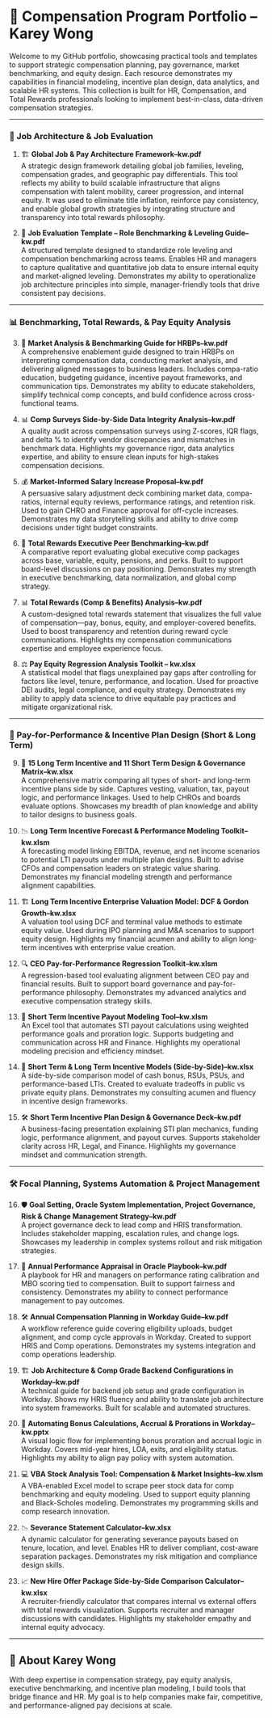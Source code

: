 # 🧾 Compensation Program Portfolio – Karey Wong

Welcome to my GitHub portfolio, showcasing practical tools and templates to support strategic compensation planning, pay governance, market benchmarking, and equity design. Each resource demonstrates my capabilities in financial modeling, incentive plan design, data analytics, and scalable HR systems. This collection is built for HR, Compensation, and Total Rewards professionals looking to implement best-in-class, data-driven compensation strategies.

---

### 🧭 Job Architecture & Job Evaluation

1. 🏗️ **Global Job & Pay Architecture Framework–kw.pdf**  
   A strategic design framework detailing global job families, leveling, compensation grades, and geographic pay differentials. This tool reflects my ability to build scalable infrastructure that aligns compensation with talent mobility, career progression, and internal equity. It was used to eliminate title inflation, reinforce pay consistency, and enable global growth strategies by integrating structure and transparency into total rewards philosophy.

2. 📝 **Job Evaluation Template – Role Benchmarking & Leveling Guide–kw.pdf**  
   A structured template designed to standardize role leveling and compensation benchmarking across teams. Enables HR and managers to capture qualitative and quantitative job data to ensure internal equity and market-aligned leveling. Demonstrates my ability to operationalize job architecture principles into simple, manager-friendly tools that drive consistent pay decisions.

---

### 📊 Benchmarking, Total Rewards, & Pay Equity Analysis

3. 📘 **Market Analysis & Benchmarking Guide for HRBPs–kw.pdf**  
   A comprehensive enablement guide designed to train HRBPs on interpreting compensation data, conducting market analysis, and delivering aligned messages to business leaders. Includes compa-ratio education, budgeting guidance, incentive payout frameworks, and communication tips. Demonstrates my ability to educate stakeholders, simplify technical comp concepts, and build confidence across cross-functional teams.

4. 📊 **Comp Surveys Side-by-Side Data Integrity Analysis–kw.pdf**  
   A quality audit across compensation surveys using Z-scores, IQR flags, and delta % to identify vendor discrepancies and mismatches in benchmark data. Highlights my governance rigor, data analytics expertise, and ability to ensure clean inputs for high-stakes compensation decisions.

5. 💰 **Market-Informed Salary Increase Proposal–kw.pdf**  
   A persuasive salary adjustment deck combining market data, compa-ratios, internal equity reviews, performance ratings, and retention risk. Used to gain CHRO and Finance approval for off-cycle increases. Demonstrates my data storytelling skills and ability to drive comp decisions under tight budget constraints.

6. 🏢 **Total Rewards Executive Peer Benchmarking–kw.pdf**  
   A comparative report evaluating global executive comp packages across base, variable, equity, pensions, and perks. Built to support board-level discussions on pay positioning. Demonstrates my strength in executive benchmarking, data normalization, and global comp strategy.

7. 📊 **Total Rewards (Comp & Benefits) Analysis–kw.pdf**  
   A custom-designed total rewards statement that visualizes the full value of compensation—pay, bonus, equity, and employer-covered benefits. Used to boost transparency and retention during reward cycle communications. Highlights my compensation communications expertise and employee experience focus.

8. ⚖️ **Pay Equity Regression Analysis Toolkit – kw.xlsx**  
   A statistical model that flags unexplained pay gaps after controlling for factors like level, tenure, performance, and location. Used for proactive DEI audits, legal compliance, and equity strategy. Demonstrates my ability to apply data science to drive equitable pay practices and mitigate organizational risk.

---

### 💼 Pay-for-Performance & Incentive Plan Design (Short & Long Term)

9. 🧠 **15 Long Term Incentive and 11 Short Term Design & Governance Matrix–kw.xlsx**  
   A comprehensive matrix comparing all types of short- and long-term incentive plans side by side. Captures vesting, valuation, tax, payout logic, and performance linkages. Used to help CHROs and boards evaluate options. Showcases my breadth of plan knowledge and ability to tailor designs to business goals.

10. 📉 **Long Term Incentive Forecast & Performance Modeling Toolkit–kw.xlsm**  
    A forecasting model linking EBITDA, revenue, and net income scenarios to potential LTI payouts under multiple plan designs. Built to advise CFOs and compensation leaders on strategic value sharing. Demonstrates my financial modeling strength and performance alignment capabilities.

11. 🏗️ **Long Term Incentive Enterprise Valuation Model: DCF & Gordon Growth–kw.xlsx**  
    A valuation tool using DCF and terminal value methods to estimate equity value. Used during IPO planning and M&A scenarios to support equity design. Highlights my financial acumen and ability to align long-term incentives with enterprise value creation.

12. 🔍 **CEO Pay-for-Performance Regression Toolkit–kw.xlsm**  
    A regression-based tool evaluating alignment between CEO pay and financial results. Built to support board governance and pay-for-performance philosophy. Demonstrates my advanced analytics and executive compensation strategy skills.

13. 🧮 **Short Term Incentive Payout Modeling Tool–kw.xlsm**  
    An Excel tool that automates STI payout calculations using weighted performance goals and proration logic. Supports budgeting and communication across HR and Finance. Highlights my operational modeling precision and efficiency mindset.

14. 🧠 **Short Term & Long Term Incentive Models (Side-by-Side)–kw.xlsx**  
    A side-by-side comparison model of cash bonus, RSUs, PSUs, and performance-based LTIs. Created to evaluate tradeoffs in public vs private equity plans. Demonstrates my consulting acumen and fluency in incentive design frameworks.

15. 🛠️ **Short Term Incentive Plan Design & Governance Deck–kw.pdf**  
    A business-facing presentation explaining STI plan mechanics, funding logic, performance alignment, and payout curves. Supports stakeholder clarity across HR, Legal, and Finance. Highlights my governance mindset and communication strength.

---

### 🛠️ Focal Planning, Systems Automation & Project Management

16. 🛡️ **Goal Setting, Oracle System Implementation, Project Governance, Risk & Change Management Strategy–kw.pdf**  
    A project governance deck to lead comp and HRIS transformation. Includes stakeholder mapping, escalation rules, and change logs. Showcases my leadership in complex systems rollout and risk mitigation strategies.

17. 📘 **Annual Performance Appraisal in Oracle Playbook–kw.pdf**  
    A playbook for HR and managers on performance rating calibration and MBO scoring tied to compensation. Built to support fairness and consistency. Demonstrates my ability to connect performance management to pay outcomes.

18. 🛠️ **Annual Compensation Planning in Workday Guide–kw.pdf**  
    A workflow reference guide covering eligibility uploads, budget alignment, and comp cycle approvals in Workday. Created to support HRIS and Comp operations. Demonstrates my systems integration and comp operations leadership.

19. 🏗️ **Job Architecture & Comp Grade Backend Configurations in Workday–kw.pdf**  
    A technical guide for backend job setup and grade configuration in Workday. Shows my HRIS fluency and ability to translate job architecture into system frameworks. Built for scalable and automated structures.

20. 🧩 **Automating Bonus Calculations, Accrual & Prorations in Workday–kw.pptx**  
    A visual logic flow for implementing bonus proration and accrual logic in Workday. Covers mid-year hires, LOA, exits, and eligibility status. Highlights my ability to align pay policy with system automation.

21. 💻 **VBA Stock Analysis Tool: Compensation & Market Insights–kw.xlsm**  
    A VBA-enabled Excel model to scrape peer stock data for comp benchmarking and equity modeling. Used to support equity planning and Black-Scholes modeling. Demonstrates my programming skills and comp research innovation.

22. 📉 **Severance Statement Calculator–kw.xlsx**  
    A dynamic calculator for generating severance payouts based on tenure, location, and level. Enables HR to deliver compliant, cost-aware separation packages. Demonstrates my risk mitigation and compliance design skills.

23. 📈 **New Hire Offer Package Side-by-Side Comparison Calculator–kw.xlsx**  
    A recruiter-friendly calculator that compares internal vs external offers with total rewards visualization. Supports recruiter and manager discussions with candidates. Highlights my stakeholder empathy and internal equity advocacy.

---

## 👤 About Karey Wong

With deep expertise in compensation strategy, pay equity analysis, executive benchmarking, and incentive plan modeling, I build tools that bridge finance and HR. My goal is to help companies make fair, competitive, and performance-aligned pay decisions at scale.

